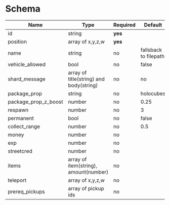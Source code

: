 
# Schema

|Name|Type|Required|Default|Comment|Implemented|
|-----------|----|----|--------|-------|-------|
|id|string|**yes**|||✅|
|position|array of x,y,z,w|**yes**|||✅|
|name|string|no|fallsback to filepath||✅|
|vehicle_allowed|bool|no|false|not tested|✅|
|shard_message|array of title(string) and body(string)|no|no||✅|
|package_prop|string|no|holocubes||✅|
|package_prop_z_boost|number|no|0.25||✅|
|respawn|number|no|3||✅|
|permanent|bool|no|false||✅|
|collect_range|number|no|0.5||✅|
|money|number|no|||✅|
|exp|number|no|||✅|
|streetcred|number|no|||✅|
|items|array of item(string), amount(number)|no|||✅|
|teleport|array of x,y,z,w|no|||✅|
|prereq_pickups|array of pickup ids|no|||✅|
